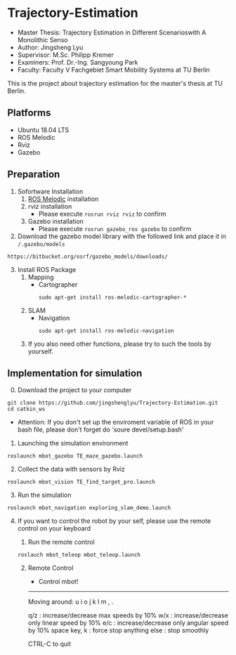 

<!--
 * @Author       : Jingsheng Lyu
 * @Date         : 2021-07-03 18:34:33
 * @LastEditors  : Jingsheng Lyu
 * @LastEditTime : 2021-09-25 18:35:06
 * @FilePath     : /undefined/home/jingsheng/Trajectory-Estimation/README.md
 * @Github       : https://github.com/jingshenglyu
 * @Web          : https://jingshenglyu.github.io/
 * @E-Mail       : jingshenglyu@gmail.com
-->
# Trajectory-Estimation
* Master Thesis: Trajectory Estimation in Different Scenarioswith A Monolithic Senso
* Author: Jingsheng Lyu
* Supervisor: M.Sc. Philipp Kremer
* Examiners: Prof. Dr.-Ing. Sangyoung Park
* Faculty: Faculty V Fachgebiet Smart Mobility Systems at TU Berlin

This is the project about trajectory estimation for the master's thesis at TU Berlin. 

## Platforms

* Ubuntu 18.04 LTS
* ROS Melodic
* Rviz
* Gazebo

## Preparation

1. Sofortware Installation
    1. [ROS Melodic](http://wiki.ros.org/melodic/Installation) installation
    2. rviz installation
        * Please execute `rosrun rviz rviz` to confirm 
    3. Gazebo installation
        * Please execute `rosrun gazebo_ros gazebo` to confirm
2. Download the gazebo model library with the followed link and place it in `/.gazebo/models`
```
https://bitbucket.org/osrf/gazebo_models/downloads/
```

3. Install ROS Package
    1. Mapping
        * Cartographer 
            ```
            sudo apt-get install ros-melodic-cartographer-*
            ```
    2. SLAM
        * Navigation
            ```
            sudo apt-get install ros-melodic-navigation
            ```
    3. If you also need other functions, please try to such the tools by yourself.


## Implementation for simulation 

0. Download the project to your computer
```
git clone https://github.com/jingshenglyu/Trajectory-Estimation.git
cd catkin_ws
```

* Attention: If you don't set up the enviroment variable of ROS in your bash file, please don't forget do 'soure devel/setup.bash'

1. Launching the simulation environment
```
roslaunch mbot_gazebo TE_maze_gazebo.launch 
```

2. Collect the data with sensors by Rviz
```
roslaunch mbot_vision TE_find_target_pro.launch
```

3. Run the simulation
```
roslaunch mbot_navigation exploring_slam_demo.launch
```

4. If you want to control the robot by your self, please use the remote control on your keyboard

    1. Run the remote control
    ```
    roslauch mbot_teleop mbot_teleop.launch
    ```
    2. Remote Control
        * Control mbot!
        ---------------------------
        Moving around:
        u    i    o
        j    k    l
        m    ,    .

        q/z : increase/decrease max speeds by 10%
        w/x : increase/decrease only linear speed by 10%
        e/c : increase/decrease only angular speed by 10%
        space key, k : force stop
        anything else : stop smoothly

        CTRL-C to quit

